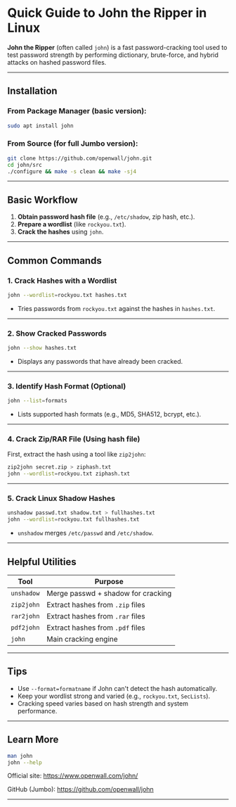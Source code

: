 # Quick Guide to John the Ripper in Linux

**John the Ripper** (often called `john`) is a fast password-cracking tool used to test password strength by performing dictionary, brute-force, and hybrid attacks on hashed password files.

---

## Installation

### From Package Manager (basic version):
```bash
sudo apt install john
```

### From Source (for full Jumbo version):
```bash
git clone https://github.com/openwall/john.git
cd john/src
./configure && make -s clean && make -sj4
```

---

## Basic Workflow

1. **Obtain password hash file** (e.g., `/etc/shadow`, zip hash, etc.).
2. **Prepare a wordlist** (like `rockyou.txt`).
3. **Crack the hashes** using `john`.

---

## Common Commands

### 1. Crack Hashes with a Wordlist
```bash
john --wordlist=rockyou.txt hashes.txt
```
- Tries passwords from `rockyou.txt` against the hashes in `hashes.txt`.

---

### 2. Show Cracked Passwords
```bash
john --show hashes.txt
```
- Displays any passwords that have already been cracked.

---

### 3. Identify Hash Format (Optional)
```bash
john --list=formats
```
- Lists supported hash formats (e.g., MD5, SHA512, bcrypt, etc.).

---

### 4. Crack Zip/RAR File (Using hash file)
First, extract the hash using a tool like `zip2john`:
```bash
zip2john secret.zip > ziphash.txt
john --wordlist=rockyou.txt ziphash.txt
```

---

### 5. Crack Linux Shadow Hashes
```bash
unshadow passwd.txt shadow.txt > fullhashes.txt
john --wordlist=rockyou.txt fullhashes.txt
```
- `unshadow` merges `/etc/passwd` and `/etc/shadow`.

---

## Helpful Utilities

| Tool         | Purpose                               |
|--------------|----------------------------------------|
| `unshadow`   | Merge passwd + shadow for cracking     |
| `zip2john`   | Extract hashes from `.zip` files       |
| `rar2john`   | Extract hashes from `.rar` files       |
| `pdf2john`   | Extract hashes from `.pdf` files       |
| `john`       | Main cracking engine                   |

---

## Tips

- Use `--format=formatname` if John can't detect the hash automatically.
- Keep your wordlist strong and varied (e.g., `rockyou.txt`, `SecLists`).
- Cracking speed varies based on hash strength and system performance.

---

## Learn More

```bash
man john
john --help
```

Official site: https://www.openwall.com/john/

GitHub (Jumbo): https://github.com/openwall/john

---
